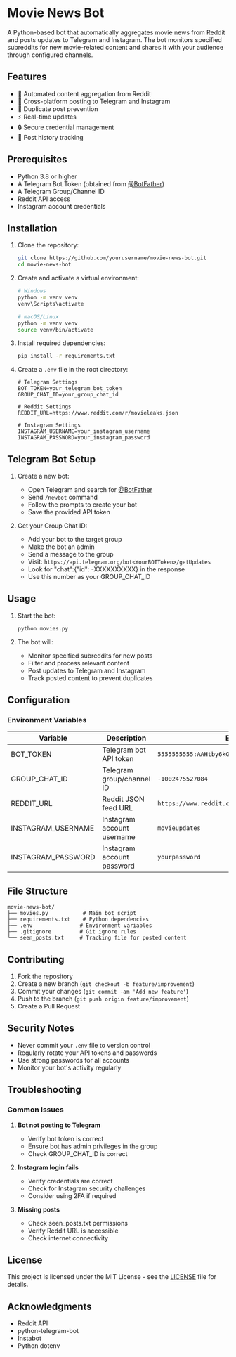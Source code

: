 # Movie News Bot

A Python-based bot that automatically aggregates movie news from Reddit and posts updates to Telegram and Instagram. The bot monitors specified subreddits for new movie-related content and shares it with your audience through configured channels.

## Features

- 🤖 Automated content aggregation from Reddit
- 📱 Cross-platform posting to Telegram and Instagram
- 🔄 Duplicate post prevention
- ⚡ Real-time updates
- 🔒 Secure credential management
- 📝 Post history tracking

## Prerequisites

- Python 3.8 or higher
- A Telegram Bot Token (obtained from [@BotFather](https://t.me/botfather))
- A Telegram Group/Channel ID
- Reddit API access
- Instagram account credentials

## Installation

1. Clone the repository:
   ```bash
   git clone https://github.com/yourusername/movie-news-bot.git
   cd movie-news-bot
   ```

2. Create and activate a virtual environment:
   ```bash
   # Windows
   python -m venv venv
   venv\Scripts\activate

   # macOS/Linux
   python -m venv venv
   source venv/bin/activate
   ```

3. Install required dependencies:
   ```bash
   pip install -r requirements.txt
   ```

4. Create a `.env` file in the root directory:
   ```env
   # Telegram Settings
   BOT_TOKEN=your_telegram_bot_token
   GROUP_CHAT_ID=your_group_chat_id

   # Reddit Settings
   REDDIT_URL=https://www.reddit.com/r/movieleaks.json

   # Instagram Settings
   INSTAGRAM_USERNAME=your_instagram_username
   INSTAGRAM_PASSWORD=your_instagram_password
   ```

## Telegram Bot Setup

1. Create a new bot:
   - Open Telegram and search for [@BotFather](https://t.me/botfather)
   - Send `/newbot` command
   - Follow the prompts to create your bot
   - Save the provided API token

2. Get your Group Chat ID:
   - Add your bot to the target group
   - Make the bot an admin
   - Send a message to the group
   - Visit: `https://api.telegram.org/bot<YourBOTToken>/getUpdates`
   - Look for "chat":{"id": -XXXXXXXXXX} in the response
   - Use this number as your GROUP_CHAT_ID

## Usage

1. Start the bot:
   ```bash
   python movies.py
   ```

2. The bot will:
   - Monitor specified subreddits for new posts
   - Filter and process relevant content
   - Post updates to Telegram and Instagram
   - Track posted content to prevent duplicates

## Configuration

### Environment Variables

| Variable | Description | Example |
|----------|-------------|---------|
| BOT_TOKEN | Telegram bot API token | `5555555555:AAHtby6kGqXGNgDuTYM7IeCQ2eUgl_dmhHY` |
| GROUP_CHAT_ID | Telegram group/channel ID | `-1002475527084` |
| REDDIT_URL | Reddit JSON feed URL | `https://www.reddit.com/r/movieleaks.json` |
| INSTAGRAM_USERNAME | Instagram account username | `movieupdates` |
| INSTAGRAM_PASSWORD | Instagram account password | `yourpassword` |

## File Structure

```
movie-news-bot/
├── movies.py           # Main bot script
├── requirements.txt    # Python dependencies
├── .env               # Environment variables
├── .gitignore         # Git ignore rules
└── seen_posts.txt     # Tracking file for posted content
```

## Contributing

1. Fork the repository
2. Create a new branch (`git checkout -b feature/improvement`)
3. Commit your changes (`git commit -am 'Add new feature'`)
4. Push to the branch (`git push origin feature/improvement`)
5. Create a Pull Request

## Security Notes

- Never commit your `.env` file to version control
- Regularly rotate your API tokens and passwords
- Use strong passwords for all accounts
- Monitor your bot's activity regularly

## Troubleshooting

### Common Issues

1. **Bot not posting to Telegram**
   - Verify bot token is correct
   - Ensure bot has admin privileges in the group
   - Check GROUP_CHAT_ID is correct

2. **Instagram login fails**
   - Verify credentials are correct
   - Check for Instagram security challenges
   - Consider using 2FA if required

3. **Missing posts**
   - Check seen_posts.txt permissions
   - Verify Reddit URL is accessible
   - Check internet connectivity

## License

This project is licensed under the MIT License - see the [LICENSE](LICENSE) file for details.

## Acknowledgments

- Reddit API
- python-telegram-bot
- Instabot
- Python dotenv


